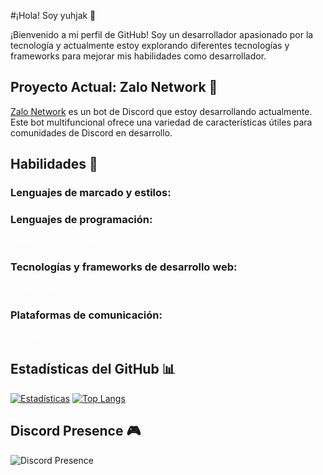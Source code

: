 #¡Hola! Soy yuhjak 👋

¡Bienvenido a mi perfil de GitHub! Soy un desarrollador apasionado por la tecnología y actualmente estoy explorando diferentes tecnologías y frameworks para mejorar mis habilidades como desarrollador.

## Proyecto Actual: Zalo Network 🤖

[Zalo Network](https://github.com/zalonetwork) es un bot de Discord que estoy desarrollando actualmente. Este bot multifuncional ofrece una variedad de características útiles para comunidades de Discord en desarrollo.

## Habilidades 🚀

### Lenguajes de marcado y estilos:


### Lenguajes de programación:
<span class="rounded"  style=" color: white;"> <img src="https://drive.google.com/file/d/1NCkhHmCJHDpPxkqPNDq_iknSzeENZRoE/view?usp=drive_link" alt="">JavaScript</span> <span class="rounded"  style=" color: white;"> <img src="https://drive.google.com/file/d/1JhbrYsC1ft2q5-h4G_6fngqNrQFkBqSv/view?usp=drive_link" alt="">TypeScript</span>

### Tecnologías y frameworks de desarrollo web:
<span class="rounded"  style="color: white;"> <img src="" alt="">NodeJS</span> <span class="rounded"  style="color: white;"> <img src="" alt="">MongoDB</span>

### Plataformas de comunicación:
<span class="rounded"  style=" color: white;"> <img src="https://drive.google.com/file/d/1H7Tmruv7owcnW8vhTCI_vvE1pkeSfppo/view?usp=drive_link" alt="">Discord</span>

## Estadísticas del GitHub 📊

[![Estadísticas](https://github-readme-stats.vercel.app/api?username=yuhjak25&show_icons=true&theme=dark&hide_border=true)](https://github.com/yuhjak25) [![Top Langs](https://github-readme-stats.vercel.app/api/top-langs/?username=yuhjak25&layout=compact&theme=dark&hide_border=true)](https://github.com/yuhjak25)

## Discord Presence 🎮

![Discord Presence](https://lanyard-profile-readme.vercel.app/api/1211695322720501820)


